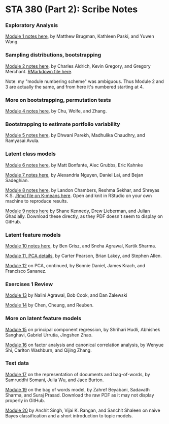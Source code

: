 # STA 380 (Part 2): Scribe Notes

### Exploratory Analysis

[Module 1 notes here](https://github.com/MatthewBrugman/July-30-Scribe-Notes/blob/master/July30Notes.md), by Matthew Brugman, Kathleen Paski, and Yuwen Wang.


### Sampling distributions, bootstrapping

[Module 2 notes here](ScribeNotes_Module2.pdf), by Charles Aldrich, Kevin Gregory, and Gregory Merchant.  [RMarkdown file here](ScribeNotes_Module2.Rmd).

Note: my "module numbering scheme" was ambiguous.  Thus Module 2 and 3 are actually the same, and from here it's numbered starting at 4.


### More on bootstrapping, permutation tests

[Module 4 notes here](https://github.com/mzhang07/mzhang/blob/master/Scribe_Notes_Module%204_Chu_Wolfe_Zhang.pdf), by Chu, Wolfe, and Zhang.


### Bootstrapping to estimate portfolio variability

[Module 5 notes here](https://github.com/madhulika189/MSBA_STA380/blob/master/Avula_Chaudhry_Parekh_ScribeNotes_Module5.pdf), by Dhwani Parekh, Madhulika Chaudhry, and Ramyasai Avula.


### Latent class models

[Module 6 notes here](https://github.com/amacgrubbs/My-Stats-Class/blob/master/Predictive%20Modeling%20Scribe%20Notes%208_3_2015%20Session%20%232.pdf), by Matt Bonfante, Alec Grubbs, Eric Kahnke

[Module 7 notes here](https://github.com/BejanSadeghian/STA380/blob/master/RMarkdown%20(1).Rmd), by Alexandria Nguyen, Daniel Lai, and Bejan Sadeghian.

[Module 8 notes here](https://github.com/lmc5190/homework/blob/master/ScribeNotes.pdf), by Landon Chambers, Reshma Sekhar, and Shreyas K.S. [.Rmd file on K-means here](https://github.com/shreyas-ks/ScribeNotes/blob/master/Clustering%20Walkthrough.Rmd).  Open and knit in RStudio on your own machine to reproduce results.

[Module 9 notes here](https://github.com/julianghadially/Predictive-Modeling/blob/master/Module%209%208-5-15.pdf) by Shane Kennedy, Drew Lieberman, and Julian Ghadially.  Download these directly, as they PDF doesn't seem to display on GitHub.

### Latent feature models


[Module 10 notes here](https://github.com/bengrisz/STA380/blob/master/Scribe_Notes_Module10_Grisz_Agrawal_Sharma.pdf), by Ben Grisz, and Sneha Agrawal, Kartik Sharma.

[Module 11, PCA details](https://github.com/carterpearson12/Module11Scribe/blob/master/Pearson-Lakey-Allen-Module%2011%20Scribing.Rmd), by Carter Pearson, Brian Lakey, and Stephen Allen.

[Module 12](https://github.com/jck2156/STA380/blob/master/2015_08_06_ScribeNotes.pdf) on PCA, continued, by Bonnie Daniel, James Krach, and Francisco Sananez.

### Exercises 1 Review

[Module 13](https://github.com/danalyst/ScribeModule1_10Aug15/blob/master/Scribe_Nalini_Dan_Bob.pdf) by Nalini Agrawal, Bob Cook, and Dan Zalewski

[Module 14](https://github.com/lchen3170/STA-380/blob/master/Chen-Cheng-Reuben-Module%2014%20Scribe.pdf) by Chen, Cheung, and Reuben.


### More on latent feature models

[Module 15](https://github.com/abhisheksanghavi/Scribe/blob/master/scribe_PCR.pdf) on principal component regression, by Shrihari Hudli, Abhishek Sanghavi, Gabriel Urrutia, Jingshen Zhao.

[Module 16](https://github.com/vicher37/scribe/blob/master/Aug11-Session2.pdf) on factor analysis and canonical correlation analysis, by Wenyue Shi, Carlton Washburn, and Qijing Zhang.  

### Text data

[Module 17](https://github.com/samruddhisomani/STA380.SS/blob/master/Somani_Wu_Barton_Scribe.pdf) on the representation of documents and bag-of-words, by Samruddhi Somani, Julia Wu, and Jace Burton.

[Module 19](https://github.com/zahref/scribe_notes/blob/master/scribe_8_13.pdf) on the bag of words model, by Zahref Beyabani, Sadavath Sharma, and Suraj Prasad.  Download the raw PDF as it may not display properly in GitHub.

[Module 20](https://github.com/sanchitshaleen/STA380/blob/master/Scribe_Module19.pdf) by Anchit Singh, Vijai K. Rangan, and Sanchit Shaleen on naive Bayes classification and a short introduction to topic models.  




